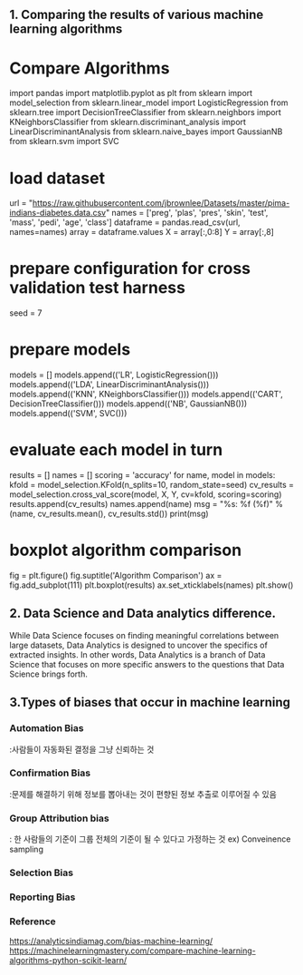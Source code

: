 ## 1. Comparing the results of various machine learning algorithms

# Compare Algorithms
import pandas
import matplotlib.pyplot as plt
from sklearn import model_selection
from sklearn.linear_model import LogisticRegression
from sklearn.tree import DecisionTreeClassifier
from sklearn.neighbors import KNeighborsClassifier
from sklearn.discriminant_analysis import LinearDiscriminantAnalysis
from sklearn.naive_bayes import GaussianNB
from sklearn.svm import SVC
# load dataset
url = "https://raw.githubusercontent.com/jbrownlee/Datasets/master/pima-indians-diabetes.data.csv"
names = ['preg', 'plas', 'pres', 'skin', 'test', 'mass', 'pedi', 'age', 'class']
dataframe = pandas.read_csv(url, names=names)
array = dataframe.values
X = array[:,0:8]
Y = array[:,8]
# prepare configuration for cross validation test harness
seed = 7
# prepare models
models = []
models.append(('LR', LogisticRegression()))
models.append(('LDA', LinearDiscriminantAnalysis()))
models.append(('KNN', KNeighborsClassifier()))
models.append(('CART', DecisionTreeClassifier()))
models.append(('NB', GaussianNB()))
models.append(('SVM', SVC()))
# evaluate each model in turn
results = []
names = []
scoring = 'accuracy'
for name, model in models:
	kfold = model_selection.KFold(n_splits=10, random_state=seed)
	cv_results = model_selection.cross_val_score(model, X, Y, cv=kfold, scoring=scoring)
	results.append(cv_results)
	names.append(name)
	msg = "%s: %f (%f)" % (name, cv_results.mean(), cv_results.std())
	print(msg)
# boxplot algorithm comparison
fig = plt.figure()
fig.suptitle('Algorithm Comparison')
ax = fig.add_subplot(111)
plt.boxplot(results)
ax.set_xticklabels(names)
plt.show()

## 2. Data Science and Data analytics difference.

   While Data Science focuses on finding meaningful correlations between large datasets, Data Analytics is designed to uncover the specifics of extracted insights. In other words, Data Analytics is a branch of Data Science that focuses on more specific answers to the questions that Data Science brings forth.

## 3.Types of biases that occur in machine learning

### Automation Bias
:사람들이 자동화된 결정을 그냥 신뢰하는 것

### Confirmation Bias
:문제를 해결하기 위해 정보를 뽑아내는 것이 편향된 정보 추출로 이루어질 수 있음

### Group Attribution bias
: 한 사람들의 기준이 그룹 전체의 기준이 될 수 있다고 가정하는 것
ex) Conveinence sampling

### Selection Bias


### Reporting Bias



### Reference
https://analyticsindiamag.com/bias-machine-learning/
https://machinelearningmastery.com/compare-machine-learning-algorithms-python-scikit-learn/